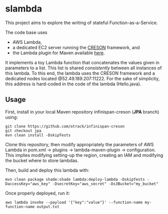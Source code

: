 # slambda

This project aims to explore the writing of stateful Function-as-a-Service.

The code base uses
- AWS Lambda,
- a dedicated EC2 server running the [CRESON](https://github.com/otrack/infinispan-creson) framework, and
- the Lambda plugin for Maven available [here](https://github.com/SeanRoy/lambda-maven-plugin).

It implements a toy Lambda function that concatenates the values given in parameters to a list.
This list is shared _consistently_ between all instances of this lambda.
To this end, the lambda uses the CRESON framework and a dedicated nodes located @52.49.189.207:11222.
For the sake of simplicity, this address is hard-coded in the code of the lambda (Hello.java).

## Usage

First, install in your local Maven repository infinispan-creson (**JPA** branch) using:

	git clone https://github.com/otrack/infinispan-creson
	git checkout jpa
	mvn clean install -DskipTests

Clone this repository, then modify appropriately the parameters of AWS Lambda in pom.xml -> plugins -> lambda-maven-plugin -> configuration.
This implies modifying setting-up the region, creating an IAM and modifying the bucket where to store lambdas.

Then, build and deploy this lambda with:

	mvn clean package shade:shade lambda:deploy-lambda -DskipTests -DaccessKey="aws_key" -DsecretKey="aws_secret" -Ds3Bucket="my_bucket"

Once properly deployed, run it:

	aws lambda invoke --payload '{"key":"value"}' --function-name my-function-name output.txt
